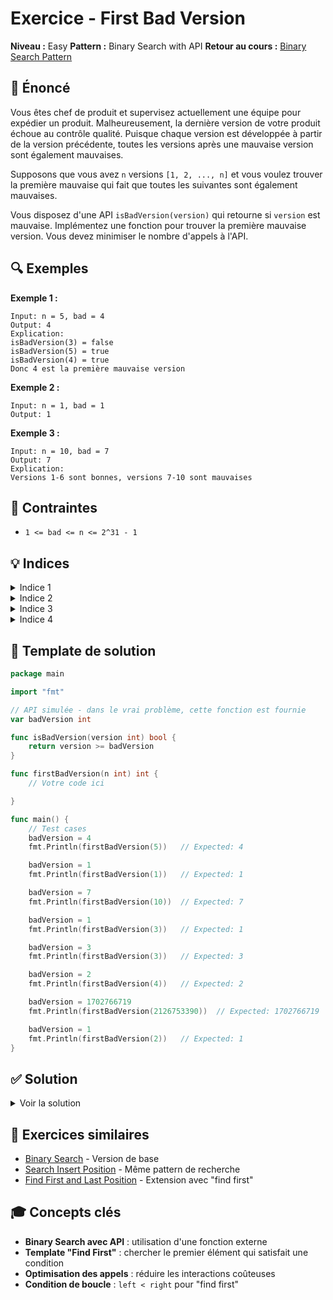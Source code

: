 # Exercice - First Bad Version

**Niveau :** Easy
**Pattern :** Binary Search with API
**Retour au cours :** [Binary Search Pattern](../../courses/03-binary-search.md)

## 📝 Énoncé

Vous êtes chef de produit et supervisez actuellement une équipe pour expédier un produit. Malheureusement, la dernière version de votre produit échoue au contrôle qualité. Puisque chaque version est développée à partir de la version précédente, toutes les versions après une mauvaise version sont également mauvaises.

Supposons que vous avez `n` versions `[1, 2, ..., n]` et vous voulez trouver la première mauvaise qui fait que toutes les suivantes sont également mauvaises.

Vous disposez d'une API `isBadVersion(version)` qui retourne si `version` est mauvaise. Implémentez une fonction pour trouver la première mauvaise version. Vous devez minimiser le nombre d'appels à l'API.

## 🔍 Exemples

**Exemple 1 :**
```
Input: n = 5, bad = 4
Output: 4
Explication:
isBadVersion(3) = false
isBadVersion(5) = true
isBadVersion(4) = true
Donc 4 est la première mauvaise version
```

**Exemple 2 :**
```
Input: n = 1, bad = 1
Output: 1
```

**Exemple 3 :**
```
Input: n = 10, bad = 7
Output: 7
Explication:
Versions 1-6 sont bonnes, versions 7-10 sont mauvaises
```

## 🎯 Contraintes

- `1 <= bad <= n <= 2^31 - 1`

## 💡 Indices

<details>
<summary>Indice 1</summary>

C'est un problème de binary search où on cherche le premier élément qui satisfait une condition.

</details>

<details>
<summary>Indice 2</summary>

Si la version mid est mauvaise, la première mauvaise version est soit mid, soit avant mid.

</details>

<details>
<summary>Indice 3</summary>

Si la version mid est bonne, la première mauvaise version est forcément après mid.

</details>

<details>
<summary>Indice 4</summary>

Utilisez le template "find first" du binary search : quand vous trouvez une condition vraie, continuez à chercher à gauche.

</details>

## 🔨 Template de solution

```go
package main

import "fmt"

// API simulée - dans le vrai problème, cette fonction est fournie
var badVersion int

func isBadVersion(version int) bool {
    return version >= badVersion
}

func firstBadVersion(n int) int {
    // Votre code ici

}

func main() {
    // Test cases
    badVersion = 4
    fmt.Println(firstBadVersion(5))   // Expected: 4

    badVersion = 1
    fmt.Println(firstBadVersion(1))   // Expected: 1

    badVersion = 7
    fmt.Println(firstBadVersion(10))  // Expected: 7

    badVersion = 1
    fmt.Println(firstBadVersion(3))   // Expected: 1

    badVersion = 3
    fmt.Println(firstBadVersion(3))   // Expected: 3

    badVersion = 2
    fmt.Println(firstBadVersion(4))   // Expected: 2

    badVersion = 1702766719
    fmt.Println(firstBadVersion(2126753390))  // Expected: 1702766719

    badVersion = 1
    fmt.Println(firstBadVersion(2))   // Expected: 1
}
```

## ✅ Solution

<details>
<summary>Voir la solution</summary>

```go
func firstBadVersion(n int) int {
    left, right := 1, n

    for left < right {
        mid := left + (right-left)/2

        if isBadVersion(mid) {
            // mid est mauvaise, la première pourrait être mid ou avant
            right = mid
        } else {
            // mid est bonne, la première mauvaise est après mid
            left = mid + 1
        }
    }

    return left
}
```

**Explication détaillée :**

1. **Espace de recherche :** De 1 à n (toutes les versions)

2. **Condition de recherche :** Trouver la **première** version mauvaise
   - Template "find first" : `left < right` (pas `<=`)

3. **Logique de binary search :**
   - Si `isBadVersion(mid) == true` : mid est mauvaise, mais on cherche la **première**
     - La première pourrait être mid ou avant mid
     - `right = mid` (on garde mid dans l'espace de recherche)

   - Si `isBadVersion(mid) == false` : mid est bonne
     - La première mauvaise est forcément après mid
     - `left = mid + 1`

4. **Convergence :** Quand `left == right`, on a trouvé la première mauvaise version

**Exemple de trace pour `n = 5, bad = 4` :**

```
Début: left=1, right=5
mid=3, isBadVersion(3)=false → left=4
mid=4, isBadVersion(4)=true → right=4
left==right=4 → retourner 4
```

**Complexité :**
- Temps : O(log n)
- Espace : O(1)
- Appels API : O(log n)

**Points clés :**
- Template "find first" avec `left < right`
- Quand condition vraie, chercher à gauche (`right = mid`)
- Quand condition fausse, chercher à droite (`left = mid + 1`)
- Minimise les appels API grâce à la complexité logarithmique

</details>

## 🚀 Exercices similaires

- [Binary Search](binary-search.md) - Version de base
- [Search Insert Position](search-insert.md) - Même pattern de recherche
- [Find First and Last Position](../medium/find-range.md) - Extension avec "find first"

## 🎓 Concepts clés

- **Binary Search avec API** : utilisation d'une fonction externe
- **Template "Find First"** : chercher le premier élément qui satisfait une condition
- **Optimisation des appels** : réduire les interactions coûteuses
- **Condition de boucle** : `left < right` pour "find first"